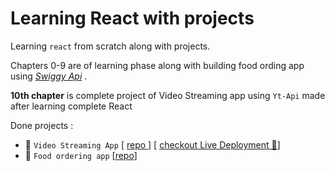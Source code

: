 
# Learning React with projects

Learning `react` from scratch along with projects.

Chapters 0-9 are of learning phase along with building food ording app using [*Swiggy Api*](https://www.swiggy.com/dapi/restaurants/list/v5?lat=28.4594965&lng=77.0266383&is-seo-homepage-enabled=true&page_type=DESKTOP_WEB_LISTING) .

**10th chapter** is complete project of Video Streaming app using `Yt-Api` made after learning complete React

Done projects : 
- 🎥 `Video Streaming App` [ [repo ](https://github.com/Shubham-dhyani14/react-web-dev/tree/master/10%20Yt%20clone)] [ [checkout Live Deployment 🚀](https://dhyani-yt-app.netlify.app/)]
- 🍕 `Food ordering app` [[repo](https://github.com/Shubham-dhyani14/react-web-dev/tree/master/09%20Create%20our%20Store)]
